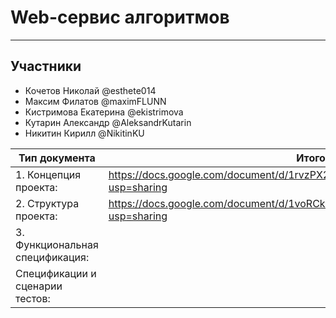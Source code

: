 # Web-сервис алгоритмов
---
## Участники
- Кочетов Николай @esthete014
- Максим Филатов @maximFLUNN
- Кистримова Екатерина @ekistrimova
- Кутарин Александр @AleksandrKutarin
- Никитин Кирилл @NikitinKU


| Тип документа | Итоговый документ |
| --- | --- |
| 1. Концепция проекта: | https://docs.google.com/document/d/1rvzPX2uh0iY-BvdqKE4_zytV1qVoqIMhuhxMK0SX4dg/edit?usp=sharing |
| 2. Структура проекта: | https://docs.google.com/document/d/1voRCkRWfKVCSKyG2CNV5mv9t6k4gIpupJ6cjTXnakB0/edit?usp=sharing |
| 3. Функциональная спецификация: | |
| Спецификации и сценарии тестов: | |
